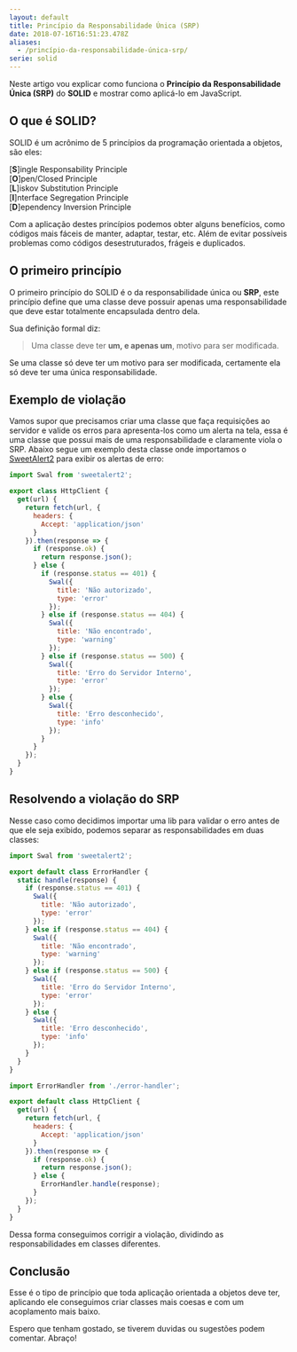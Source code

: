 ```yaml
---
layout: default
title: Princípio da Responsabilidade Única (SRP)
date: 2018-07-16T16:51:23.478Z
aliases:
  - /princípio-da-responsabilidade-única-srp/
serie: solid
---
```

Neste artigo vou explicar como funciona o **Princípio da Responsabilidade Única (SRP)** do **SOLID** e mostrar como aplicá-lo em JavaScript.

## O que é SOLID?

SOLID é um acrônimo de 5 princípios da programação orientada a objetos, são eles:

[**S**]ingle Responsability Principle\
[**O**]pen/Closed Principle\
[**L**]iskov Substitution Principle\
[**I**]nterface Segregation Principle\
[**D**]ependency Inversion Principle

Com a aplicação destes princípios podemos obter alguns benefícios, como códigos mais fáceis de manter, adaptar, testar, etc. Além de evitar possíveis problemas como códigos desestruturados, frágeis e duplicados.

## O primeiro princípio

O primeiro princípio do SOLID é o da responsabilidade única ou **SRP**, este princípio define que uma classe deve possuir apenas uma responsabilidade que deve estar totalmente encapsulada dentro dela.

Sua definição formal diz:

> Uma classe deve ter **um, e apenas um**, motivo para ser modificada.

Se uma classe só deve ter um motivo para ser modificada, certamente ela só deve ter uma única responsabilidade.

## Exemplo de violação

Vamos supor que precisamos criar uma classe que faça requisições ao servidor e valide os erros para apresenta-los como um alerta na tela, essa é uma classe que possui mais de uma responsabilidade e claramente viola o SRP. Abaixo segue um exemplo desta classe onde importamos o [SweetAlert2](https://sweetalert2.github.io/) para exibir os alertas de erro:

```javascript
import Swal from 'sweetalert2';

export class HttpClient {
  get(url) {
    return fetch(url, {
      headers: {
        Accept: 'application/json'
      }
    }).then(response => {
      if (response.ok) {
        return response.json();
      } else {
        if (response.status == 401) {
          Swal({
            title: 'Não autorizado',
            type: 'error'
          });
        } else if (response.status == 404) {
          Swal({
            title: 'Não encontrado',
            type: 'warning'
          });
        } else if (response.status == 500) {
          Swal({
            title: 'Erro do Servidor Interno',
            type: 'error'
          });
        } else {
          Swal({
            title: 'Erro desconhecido',
            type: 'info'
          });
        }
      }
    });
  }
}
```

## Resolvendo a violação do SRP

Nesse caso como decidimos importar uma lib para validar o erro antes de que ele seja exibido, podemos separar as responsabilidades em duas classes:

```javascript
import Swal from 'sweetalert2';

export default class ErrorHandler {
  static handle(response) {
    if (response.status == 401) {
      Swal({
        title: 'Não autorizado',
        type: 'error'
      });
    } else if (response.status == 404) {
      Swal({
        title: 'Não encontrado',
        type: 'warning'
      });
    } else if (response.status == 500) {
      Swal({
        title: 'Erro do Servidor Interno',
        type: 'error'
      });
    } else {
      Swal({
        title: 'Erro desconhecido',
        type: 'info'
      });
    }
  }
}
```

```javascript
import ErrorHandler from './error-handler';

export default class HttpClient {
  get(url) {
    return fetch(url, {
      headers: {
        Accept: 'application/json'
      }
    }).then(response => {
      if (response.ok) {
        return response.json();
      } else {
        ErrorHandler.handle(response);
      }
    });
  }
}
```

Dessa forma conseguimos corrigir a violação, dividindo as responsabilidades em classes diferentes.

## Conclusão

Esse é o tipo de princípio que toda aplicação orientada a objetos deve ter, aplicando ele conseguimos criar classes mais coesas e com um acoplamento mais baixo.

Espero que tenham gostado, se tiverem duvidas ou sugestões podem comentar. Abraço!
